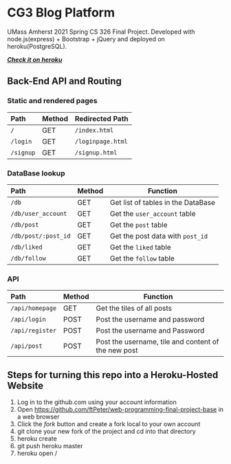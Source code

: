 # CG3 Blog Platform
UMass Amherst 2021 Spring CS 326 Final Project. Developed with node.js(express) + Bootstrap + jQuery and deployed on heroku(PostgreSQL).

[***Check it on heroku***](https://stark-tor-10041.herokuapp.com/)


## Back-End API and Routing
### Static and rendered pages
| Path      | Method   | Redirected Path   |
| :-------  | -------- | -------           |
| `/`       | GET      | `/index.html`     |
| `/login`  | GET      | `/loginpage.html` |
| `/signup` | GET      | `/signup.html`    |

### DataBase lookup
| Path                | Method   | Function                           |
| :-------            | -------- | -------                            |
| `/db`               | GET      | Get list of tables in the DataBase |
| `/db/user_account`  | GET      | Get the `user_account` table       |
| `/db/post`          | GET      | Get the `post` table               |
| `/db/post/:post_id` | GET      | Get the post data with `post_id`   |
| `/db/liked`         | GET      | Get the `liked` table              |
| `/db/follow`        | GET      | Get the `follow` table             |

### API
| Path            | Method   | Function                                            |
| :-------        | -------- | -------                                             |
| `/api/homepage` | GET      | Get the tiles of all posts                          |
| `/api/login`    | POST     | Post the username and password                      |
| `/api/register` | POST     | Post the username and Password                      |
| `/api/post`     | POST     | Post the username, tile and content of the new post |


## Steps for turning this repo into a Heroku-Hosted Website

1. Log in to the github.com using your account information
2. Open https://github.com/ftPeter/web-programming-final-project-base in a web browser
3. Click the *fork* button and create a fork local to your own account
4. git clone your new fork of the project and cd into that directory
5. heroku create 
6. git push heroku master
7. heroku open /
